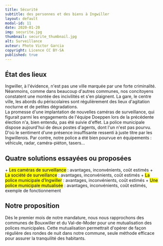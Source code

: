 ```yaml
---
title: Sécurité
subtitle: des personnes et des biens à Ingwiller
layout: default
modal-id: 11
date: 2020-01-20
img: securite.jpg
thumbnail: securite_thumbnail.jpg
alt: Surveillance
auteur: Photo Victor Garcia
copyright: Licence CC BY-SA
published: true
---
```


## État des lieux ##
Ingwiller, à l'évidence, n'est pas une ville marquée par une forte criminalité. Néanmoins, comme dans beaucoup d'autres communes, nos concitoyens constatent une montée des incivilités et s'en plaignent. La gare, le centre ville, les abords du périscolaires sont régulièrement des lieux d'agitation nocturne et de petites dégradations.  
La promesse d'une implantation de nouvelles caméras de surveillance, qui figurait parmi les engagements de l'équipe Doeppen lors de la précédente élection n'a, bien entendu, pas été suivie d'effet. 
La police municipale dispose aujourd'hui de deux postes d'agents, dont l'un n'est pas pourvu. D'où le sentiment d'une présence insuffisante ressenti à juste titre par les Ingwillerois. Par contre, notre police a été bien pourvue en équipements : véhicule, radar, caméra-piéton, tasers... 

<h2> Quatre solutions essayées ou proposées </h2>
+ <mark>Les caméras de surveillance</mark> : avantages, inconvénients, coût estimés  
+ <mark>La société de surveillance</mark> : avantages, inconvénients, coût estimés  
+ <mark>La police municipale d’Ingwiller</mark> : avantages, inconvénients, coût estimés  
+ <mark>Une police municipale mutualisée</mark> : avantages, inconvénients, coût estimés, exemple de fonctionnement  

## Notre proposition ##  
Dès le premier mois de notre mandature, nous nous rapprochons des communes de Bouxwiller et du Val-de-Moder pour une mutualisation des polices municipales. Cette mutualisation permettrait d'opérer de façon régulière des rondes de nuit dans notre commune, seule méthode efficace pour assurer la tranquilité des habitants.  
